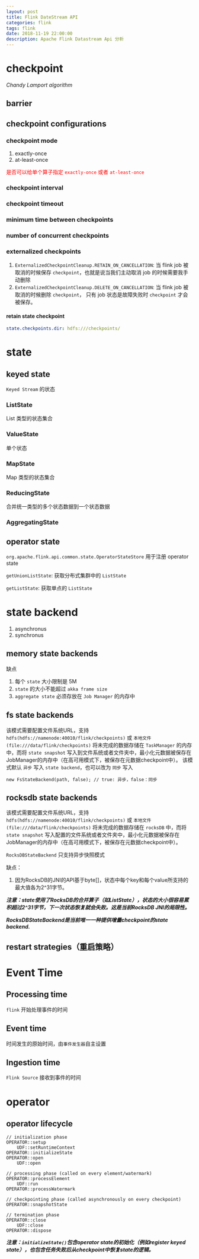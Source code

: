 ```yaml
---
layout: post
title: Flink DateStream API
categories: flink
tags: flink
date: 2018-11-19 22:00:00
description: Apache Flink Datastream Api 分析
---
```


# checkpoint

_Chandy Lamport algorithm_

## barrier

## checkpoint configurations

### checkpoint mode  

1. exactly-once
2. at-least-once

<span style="color:red">是否可以给单个算子指定 `exactly-once` 或者 `at-least-once` </span>


### checkpoint interval

### checkpoint timeout  

### minimum time between checkpoints

### number of concurrent checkpoints

### externalized checkpoints

1. `ExternalizedCheckpointCleanup.RETAIN_ON_CANCELLATION`: 当 flink job 被取消的时候保存 `checkpoint`，也就是说当我们主动取消 job 的时候需要我手动删除
2. `ExternalizedCheckpointCleanup.DELETE_ON_CANCELLATION`: 当 flink job 被取消的时候删除 `checkpoint`， 只有 job 状态是故障失败时 `checkpoint` 才会被保存。

#### retain state checkpoint

```yaml
state.checkpoints.dir: hdfs:///checkpoints/
```

# state

## keyed state

`Keyed Stream` 的状态

### ListState

List 类型的状态集合

### ValueState

单个状态

### MapState

Map 类型的状态集合

### ReducingState

合并统一类型的多个状态数据到一个状态数据

### AggregatingState

## operator state

`org.apache.flink.api.common.state.OperatorStateStore` 用于注册 operator state

`getUnionListState`: 获取分布式集群中的 `ListState`

`getListState`: 获取单点的 `ListState`



# state backend

1. asynchronus
2. synchronus

## memory state backends

缺点
1. 每个 `state` 大小限制是 5M
2. `state` 的大小不能超过 `akka frame size`
3. `aggregate state` 必须存放在 `Job Manager` 的内存中

## fs state backends

该模式需要配置文件系统URL，支持 `hdfs(hdfs://namenode:40010/flink/checkpoints)` 或 `本地文件(file:///data/flink/checkpoints)`
将未完成的数据存储在 `TaskManager` 的内存中，而将 `state snapshot` 写入到文件系统或者文件夹中，最小化元数据被保存在JobManager的内存中（在高可用模式下，被保存在元数据checkpoint中）。
该模式默认 `异步` 写入 `state backend`，也可以改为 `同步` 写入

```
new FsStateBackend(path, false); // true: 异步，false：同步
```
## rocksdb state backends

该模式需要配置文件系统URL，支持 `hdfs(hdfs://namenode:40010/flink/checkpoints)` 或 `本地文件(file:///data/flink/checkpoints)`
将未完成的数据存储在 `rocksDB` 中，而将 `state snapshot` 写入配置的文件系统或者文件夹中，最小化元数据被保存在JobManager的内存中（在高可用模式下，被保存在元数据checkpoint中）。

`RocksDBStateBackend` 只支持异步快照模式

缺点：
1. 因为RocksDB的JNI的API基于byte[]，状态中每个key和每个value所支持的最大值各为2^31字节。

***注意：state使用了RocksDB的合并算子（如ListState），状态的大小很容易累积超过2^31字节，下一次状态恢复就会失败。这是当前RocksDB JNI的局限性。***

**_RocksDBStateBackend是当前唯一一种提供增量checkpoint的state backend._**


## restart strategies（重启策略）

# Event Time

## Processing time

`flink` 开始处理事件的时间

## Event time

时间发生的原始时间，由`事件发生器`自主设置

## Ingestion time  

`Flink Source` 接收到事件的时间

# operator

## operator lifecycle

```code
// initialization phase
OPERATOR::setup
    UDF::setRuntimeContext
OPERATOR::initializeState
OPERATOR::open
    UDF::open

// processing phase (called on every element/watermark)
OPERATOR::processElement
    UDF::run
OPERATOR::processWatermark

// checkpointing phase (called asynchronously on every checkpoint)
OPERATOR::snapshotState

// termination phase
OPERATOR::close
    UDF::close
OPERATOR::dispose
```

***注意：`initializeState()`包含operator state的初始化（例如register keyed state），也包含任务失败后从checkpoint中恢复state的逻辑。***
